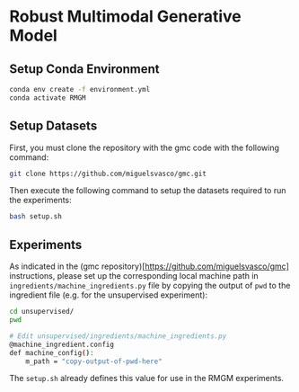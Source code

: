 # Robust Multimodal Generative Model


## Setup Conda Environment
```bash
conda env create -f environment.yml
conda activate RMGM
```
## Setup Datasets
First, you must clone the repository with the gmc code with the following command:
```bash
git clone https://github.com/miguelsvasco/gmc.git
```

Then execute the following command to setup the datasets required to run the experiments:
```bash
bash setup.sh
```

## Experiments
As indicated in the (gmc repository)[https://github.com/miguelsvasco/gmc] instructions, please set up the corresponding local machine path in `ingredients/machine_ingredients.py` file by copying the output of `pwd` to the ingredient file (e.g. for the unsupervised experiment):
```bash
cd unsupervised/
pwd

# Edit unsupervised/ingredients/machine_ingredients.py
@machine_ingredient.config
def machine_config():
    m_path = "copy-output-of-pwd-here"
```

The `setup.sh` already defines this value for use in the RMGM experiments.
